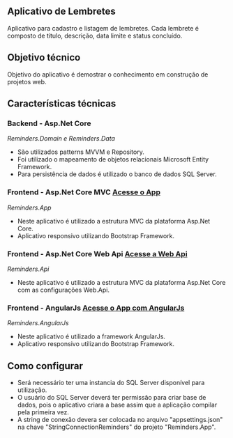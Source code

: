 ## Aplicativo de Lembretes

Aplicativo para cadastro e listagem de lembretes. 
Cada lembrete é composto de título, descrição, data limite e status concluído.

## Objetivo técnico

Objetivo do aplicativo é demostrar o conhecimento em construção de projetos web.
	
## Características técnicas 
	
### Backend - Asp.Net Core 

*Reminders.Domain e Reminders.Data*
- São utilizados patterns MVVM e Repository.
- Foi utilizado o mapeamento de objetos relacionais Microsoft Entity Framework.
- Para persistência de dados é utilizado o banco de dados SQL Server.

### Frontend - Asp.Net Core MVC [Acesse o App](http://reminderscoreapp.azurewebsites.net/)
  
*Reminders.App*
- Neste aplicativo é utilizado a estrutura MVC da plataforma Asp.Net Core.
- Aplicativo responsivo utilizando Bootstrap Framework.

### Frontend - Asp.Net Core Web Api [Acesse a Web Api](http://reminderscoreapi.azurewebsites.net/swagger/ui/)

*Reminders.Api*
- Neste aplicativo é utilizado a estrutura MVC da plataforma Asp.Net Core com as configurações Web.Api.

### Frontend - AngularJs [Acesse o App com AngularJs](http://remindersangular.azurewebsites.net/)
	
*Reminders.AngularJs*
- Neste aplicativo é utilizado a framework AngularJs.
- Aplicativo responsivo utilizando Bootstrap Framework.
	
## Como configurar

- Será necessário ter uma instancia do SQL Server disponível para utilização. 
- O usuário do SQL Server deverá ter permissão para criar base de dados, pois o aplicativo criara a base assim que a aplicação compilar pela primeira vez. 
- A string de conexão devera ser colocada no arquivo "appsettings.json" na chave "StringConnectionReminders" do projeto "Reminders.App".
